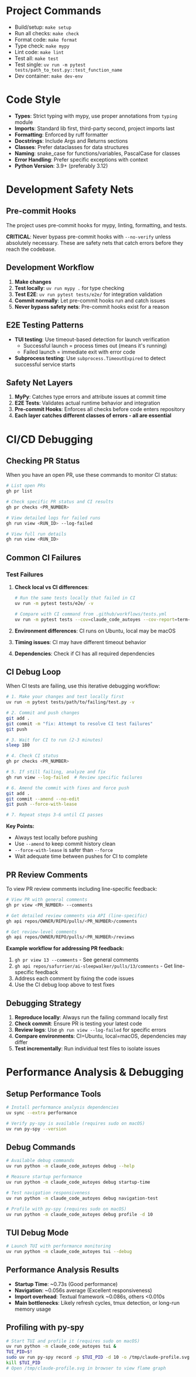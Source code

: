 # Project Commands
- Build/setup: `make setup`
- Run all checks: `make check`
- Format code: `make format`
- Type check: `make mypy`
- Lint code: `make lint`
- Test all: `make test`
- Test single: `uv run -m pytest tests/path_to_test.py::test_function_name`
- Dev container: `make dev-env`

# Code Style
- **Types**: Strict typing with mypy, use proper annotations from `typing` module
- **Imports**: Standard lib first, third-party second, project imports last
- **Formatting**: Enforced by ruff formatter
- **Docstrings**: Include Args and Returns sections
- **Classes**: Prefer dataclasses for data structures
- **Naming**: snake_case for functions/variables, PascalCase for classes
- **Error Handling**: Prefer specific exceptions with context
- **Python Version**: 3.9+ (preferably 3.12)

# Development Safety Nets

## Pre-commit Hooks
The project uses pre-commit hooks for mypy, linting, formatting, and tests.

**CRITICAL**: Never bypass pre-commit hooks with `--no-verify` unless absolutely necessary. These are safety nets that catch errors before they reach the codebase.

## Development Workflow
1. **Make changes**
2. **Test locally**: `uv run mypy .` for type checking
3. **Test E2E**: `uv run pytest tests/e2e/` for integration validation
4. **Commit normally**: Let pre-commit hooks run and catch issues
5. **Never bypass safety nets**: Pre-commit hooks exist for a reason

## E2E Testing Patterns
- **TUI testing**: Use timeout-based detection for launch verification
  - Successful launch = process times out (means it's running)
  - Failed launch = immediate exit with error code
- **Subprocess testing**: Use `subprocess.TimeoutExpired` to detect successful service starts

## Safety Net Layers
1. **MyPy**: Catches type errors and attribute issues at commit time
2. **E2E Tests**: Validates actual runtime behavior and integration
3. **Pre-commit Hooks**: Enforces all checks before code enters repository
4. **Each layer catches different classes of errors - all are essential**

# CI/CD Debugging

## Checking PR Status
When you have an open PR, use these commands to monitor CI status:

```bash
# List open PRs
gh pr list

# Check specific PR status and CI results
gh pr checks <PR_NUMBER>

# View detailed logs for failed runs
gh run view <RUN_ID> --log-failed

# View full run details
gh run view <RUN_ID>
```

## Common CI Failures

### Test Failures
1. **Check local vs CI differences**:
   ```bash
   # Run the same tests locally that failed in CI
   uv run -m pytest tests/e2e/ -v

   # Compare with CI command from .github/workflows/tests.yml
   uv run -m pytest tests --cov=claude_code_autoyes --cov-report=term-missing
   ```

2. **Environment differences**: CI runs on Ubuntu, local may be macOS
3. **Timing issues**: CI may have different timeout behavior
4. **Dependencies**: Check if CI has all required dependencies

## CI Debug Loop
When CI tests are failing, use this iterative debugging workflow:

```bash
# 1. Make your changes and test locally first
uv run -m pytest tests/path/to/failing/test.py -v

# 2. Commit and push changes
git add .
git commit -m "fix: Attempt to resolve CI test failures"
git push

# 3. Wait for CI to run (2-3 minutes)
sleep 180

# 4. Check CI status
gh pr checks <PR_NUMBER>

# 5. If still failing, analyze and fix
gh run view --log-failed  # Review specific failures

# 6. Amend the commit with fixes and force push
git add .
git commit --amend --no-edit
git push --force-with-lease

# 7. Repeat steps 3-6 until CI passes
```

**Key Points:**
- Always test locally before pushing
- Use `--amend` to keep commit history clean
- `--force-with-lease` is safer than `--force`
- Wait adequate time between pushes for CI to complete

## PR Review Comments

To view PR review comments including line-specific feedback:

```bash
# View PR with general comments
gh pr view <PR_NUMBER> --comments

# Get detailed review comments via API (line-specific)
gh api repos/OWNER/REPO/pulls/<PR_NUMBER>/comments

# Get review-level comments
gh api repos/OWNER/REPO/pulls/<PR_NUMBER>/reviews
```

**Example workflow for addressing PR feedback:**
1. `gh pr view 13 --comments` - See general comments
2. `gh api repos/safurrier/ai-sleepwalker/pulls/13/comments` - Get line-specific feedback
3. Address each comment by fixing the code issues
4. Use the CI debug loop above to test fixes


## Debugging Strategy
1. **Reproduce locally**: Always run the failing command locally first
2. **Check commit**: Ensure PR is testing your latest code
3. **Review logs**: Use `gh run view --log-failed` for specific errors
4. **Compare environments**: CI=Ubuntu, local=macOS, dependencies may differ
5. **Test incrementally**: Run individual test files to isolate issues

# Performance Analysis & Debugging

## Setup Performance Tools
```bash
# Install performance analysis dependencies
uv sync --extra performance

# Verify py-spy is available (requires sudo on macOS)
uv run py-spy --version
```

## Debug Commands
```bash
# Available debug commands
uv run python -m claude_code_autoyes debug --help

# Measure startup performance
uv run python -m claude_code_autoyes debug startup-time

# Test navigation responsiveness  
uv run python -m claude_code_autoyes debug navigation-test

# Profile with py-spy (requires sudo on macOS)
uv run python -m claude_code_autoyes debug profile -d 10
```

## TUI Debug Mode
```bash
# Launch TUI with performance monitoring
uv run python -m claude_code_autoyes tui --debug
```

## Performance Analysis Results
- **Startup Time**: ~0.73s (Good performance)
- **Navigation**: ~0.056s average (Excellent responsiveness)
- **Import overhead**: Textual framework ~0.086s, others <0.010s
- **Main bottlenecks**: Likely refresh cycles, tmux detection, or long-run memory usage

## Profiling with py-spy
```bash
# Start TUI and profile it (requires sudo on macOS)
uv run python -m claude_code_autoyes tui &
TUI_PID=$!
sudo uv run py-spy record -p $TUI_PID -d 10 -o /tmp/claude-profile.svg
kill $TUI_PID
# Open /tmp/claude-profile.svg in browser to view flame graph
```
